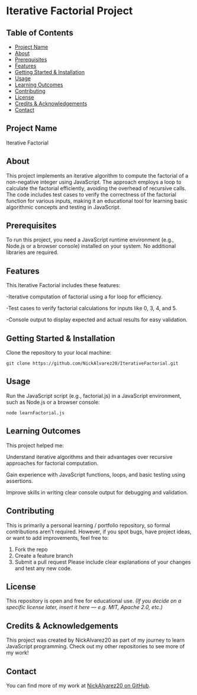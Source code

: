 # Iterative Factorial Project
## Table of Contents
- [Project Name](#project-name)
- [About](#about)
- [Prerequisites](#prerequisites)
- [Features](#features)
- [Getting Started & Installation](#getting-started--installation)
- [Usage](#usage)
- [Learning Outcomes](#learning-outcomes)
- [Contributing](#contributing)
- [License](#license)
- [Credits & Acknowledgements](#credits--acknowledgements)
- [Contact](#contact)
## Project Name
Iterative Factorial
## About
This project implements an iterative algorithm to compute the factorial of a non-negative integer using JavaScript. The approach employs a loop to calculate the factorial efficiently, avoiding the overhead of recursive calls. The code includes test cases to verify the correctness of the factorial function for various inputs, making it an educational tool for learning basic algorithmic concepts and testing in JavaScript.
## Prerequisites
To run this project, you need a JavaScript runtime environment (e.g., Node.js or a browser console) installed on your system. No additional libraries are required.
## Features
This Iterative Factorial includes these features:

-Iterative computation of factorial using a for loop for efficiency.

-Test cases to verify factorial calculations for inputs like 0, 3, 4, and 5.

-Console output to display expected and actual results for easy validation.

## Getting Started & Installation
Clone the repository to your local machine: 

`git clone https://github.com/NickAlvarez20/IterativeFactorial.git`

## Usage
Run the JavaScript script (e.g., factorial.js) in a JavaScript environment, such as Node.js or a browser console: 

`node learnFactorial.js`

## Learning Outcomes
This project helped me:

Understand iterative algorithms and their advantages over recursive approaches for factorial computation.

Gain experience with JavaScript functions, loops, and basic testing using assertions.

Improve skills in writing clear console output for debugging and validation.

## Contributing
This is primarily a personal learning / portfolio repository, so formal contributions aren’t required. However, if you spot bugs, have project ideas, or want to add improvements, feel free to:
1. Fork the repo
2. Create a feature branch
3. Submit a pull request Please include clear explanations of your changes and test any new code.
## License
This repository is open and free for educational use.
*(If you decide on a specific license later, insert it here — e.g. MIT, Apache 2.0, etc.)*
## Credits & Acknowledgements
This project was created by NickAlvarez20 as part of my journey to learn JavaScript programming. Check out my other repositories to see more of my work!
## Contact
You can find more of my work at [NickAlvarez20 on GitHub](https://github.com/NickAlvarez20).
